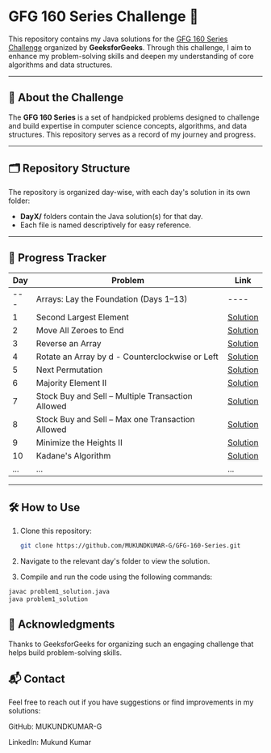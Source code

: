# GFG 160 Series Challenge 🚀

This repository contains my Java solutions for the [GFG 160 Series Challenge](https://www.geeksforgeeks.org/courses/gfg-160-series) organized by **GeeksforGeeks**. Through this challenge, I aim to enhance my problem-solving skills and deepen my understanding of core algorithms and data structures.

---

## 📖 About the Challenge

The **GFG 160 Series** is a set of handpicked problems designed to challenge and build expertise in computer science concepts, algorithms, and data structures. This repository serves as a record of my journey and progress.

---

## 🗂️ Repository Structure

The repository is organized day-wise, with each day's solution in its own folder:

- **DayX/** folders contain the Java solution(s) for that day.
- Each file is named descriptively for easy reference.

---

## 📅 Progress Tracker

| Day | Problem                                           | Link                                                                                                                                                   |
| --- | ------------------------------------------------- | ------------------------------------------------------------------------------------------------------------------------------------------------------ |
| --- | Arrays: Lay the Foundation (Days 1–13)            | ----                                                                                                                                                   |
| 1   | Second Largest Element                            | [Solution](<https://github.com/MUKUNDKUMAR-G/GFG-160-Series/tree/main/DAY1(Second%20Largest%20Element)>)                                               |
| 2   | Move All Zeroes to End                            | [Solution](<https://github.com/MUKUNDKUMAR-G/GFG-160-Series/tree/main/DAY2(Move%20All%20Zeroes%20to%20End)>)                                           |
| 3   | Reverse an Array                                  | [Solution](<https://github.com/MUKUNDKUMAR-G/GFG-160-Series/tree/main/DAY3(Reverse%20an%20Array)>)                                                     |
| 4   | Rotate an Array by d - Counterclockwise or Left   | [Solution](<https://github.com/MUKUNDKUMAR-G/GFG-160-Series/tree/main/DAY4(Rotate%20Array)>)                                                           |
| 5   | Next Permutation                                  | [Solution](<https://github.com/MUKUNDKUMAR-G/GFG-160-Series/tree/main/DAY5(Next%20Permutation)>)                                                       |
| 6   | Majority Element II                               | [Solution](<https://github.com/MUKUNDKUMAR-G/GFG-160-Series/tree/main/DAY6(Majority%20Element%20II)>)                                                  |
| 7   | Stock Buy and Sell – Multiple Transaction Allowed | [Solution](<https://github.com/MUKUNDKUMAR-G/GFG-160-Series/tree/main/DAY7(Stock%20Buy%20and%20Sell%20%E2%80%93%20Multiple%20Transaction%20Allowed)>)  |
| 8   | Stock Buy and Sell – Max one Transaction Allowed  | [Solution](<https://github.com/MUKUNDKUMAR-G/GFG-160-Series/tree/main/DAY8(Stock%20Buy%20and%20Sell%20%E2%80%93%20Max%20one%20Transaction%20Allowed)>) |
| 9   | Minimize the Heights II                           | [Solution](<https://github.com/MUKUNDKUMAR-G/GFG-160-Series/tree/main/DAY9(Minimize%20the%20Heights%20II)>)                                            |
| 10  | Kadane's Algorithm                                | [Solution](<https://github.com/MUKUNDKUMAR-G/GFG-160-Series/tree/main/DAY10(Kadane's%20Algorithm)>)                                                     |
| ... | ...                                               | ...                                                                                                                                                    |

---

## 🛠️ How to Use

1. Clone this repository:
   ```bash
   git clone https://github.com/MUKUNDKUMAR-G/GFG-160-Series.git
   ```
2. Navigate to the relevant day's folder to view the solution.

3. Compile and run the code using the following commands:

```bash
javac problem1_solution.java
java problem1_solution
```

## 🌟 Acknowledgments

Thanks to GeeksforGeeks for organizing such an engaging challenge that helps build problem-solving skills.

## 📬 Contact

Feel free to reach out if you have suggestions or find improvements in my solutions:

GitHub: MUKUNDKUMAR-G

LinkedIn: Mukund Kumar
